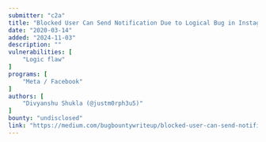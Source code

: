 ```yaml
---
submitter: "c2a"
title: "Blocked User Can Send Notification Due to Logical Bug in Instagram | First Instagram Bug"
date: "2020-03-14"
added: "2024-11-03"
description: ""
vulnerabilities: [
    "Logic flaw"
]
programs: [
    "Meta / Facebook"
]
authors: [
    "Divyanshu Shukla (@justm0rph3u5)"
]
bounty: "undisclosed"
link: "https://medium.com/bugbountywriteup/blocked-user-can-send-notification-due-to-logical-bug-in-instagram-first-instagram-bug-2bd09aa52f14"
---
```




